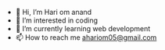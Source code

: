 - 👋 Hi, I’m Hari om anand
- 👀 I’m interested in coding
- 🌱 I’m currently learning web development
- 📫 How to reach me ahariom05@gmail.com

<!---
hariom0205/hariom0205 is a ✨ special ✨ repository because its `README.md` (this file) appears on your GitHub profile.
You can click the Preview link to take a look at your changes.
--->
